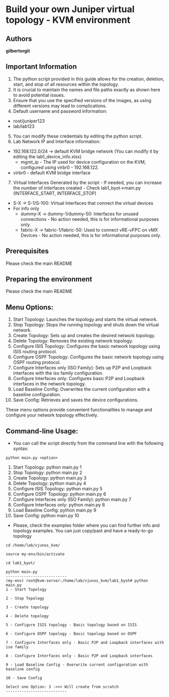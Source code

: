 # Build your own Juniper virtual topology - KVM environment

## Authors

**gilbertorgit**

## Important Information
1. The python script provided in this guide allows for the creation, deletion, start, and stop of all resources within the topology.
2. It is crucial to maintain the names and file paths exactly as shown here to avoid potential issues.
3. Ensure that you use the specified versions of the images, as using different versions may lead to complications.
4. Default username and password information:
  - root/juniper123
  - lab/lab123
5. You can modify these credentials by editing the python script.
6. Lab Network IP and Interface information:
  - 192.168.122.0/24 -> default KVM bridge network (You can modify it by editing the lab1_device_info.xlsx)
    - mgmt_ip - The IP used for device configuration on the KVM, configured using virbr0 - 192.168.122.
  - virbr0 - default KVM bridge interface
7. Virtual Interfaces Generated by the script - If needed, you can increase the number of interfaces created - Check lab1_byot->main.py (INTERFACE_START, INTERFACE_STOP)
  - S-X -> S-1/S-100: Virtual Interfaces that connect the virtual devices
  - For info only
    - dummy-X -> dummy-1/dummy-50: Interfaces for unused connections - No action needed, this is for informational purposes only.
    - fabric-X -> fabric-1/fabric-50: Used to connect vRE-vFPC on vMX Devices - No action needed, this is for informational purposes only.


## Prerequisites

Please check the main README

## Preparing the environment

Please check the main README

## Menu Options:

1. Start Topology: Launches the topology and starts the virtual network.
2. Stop Topology: Stops the running topology and shuts down the virtual network.
3. Create Topology: Sets up and creates the desired network topology. 
4. Delete Topology: Removes the existing network topology. 
5. Configure ISIS Topology: Configures the basic network topology using ISIS routing protocol. 
6. Configure OSPF Topology: Configures the basic network topology using OSPF routing protocol. 
7. Configure Interfaces only (ISO Family): Sets up P2P and Loopback interfaces with the iso family configuration. 
8. Configure Interfaces only: Configures basic P2P and Loopback interfaces in the network topology. 
9. Load Baseline Config: Overwrites the current configuration with a baseline configuration. 
10. Save Config: Retrieves and saves the device configurations.

These menu options provide convenient functionalities to manage and configure your network topology effectively.

## Command-line Usage:

* You can call the script directly from the command line with the following syntax:

```
python main.py <option>
```

1. Start Topology: python main.py 1 
2. Stop Topology: python main.py 2 
3. Create Topology: python main.py 3 
4. Delete Topology: python main.py 4 
5. Configure ISIS Topology: python main.py 5 
6. Configure OSPF Topology: python main.py 6 
7. Configure Interfaces only (ISO Family): python main.py 7 
8. Configure Interfaces only: python main.py 8 
9. Load Baseline Config: python main.py 9 
10. Save Config: python main.py 10


* Please, check the examples folder where you can find further info and topology examples. You can just copy/past and have a ready-to-go topology

```
cd /home/lab/vjunos_kvm/

source my-env/bin/activate

cd lab1_byot/
 
python main.py
---------------------------
(my-env) root@kvm-server:/home/lab/vjunos_kvm/lab1_byot# python main.py 
1 - Start Topology

2 - Stop Topology

3 - Create topology

4 - Delete topology

5 - Configure ISIS topology - Basic topology based on ISIS

6 - Configure OSPF topology - Basic topology based on OSPF

7 - Configure Interfaces only - Basic P2P and Loopback interfaces with iso family

8 - Configure Interfaces only - Basic P2P and Loopback interfaces

9 - Load Baseline Config - Overwrite current configuration with baseline config

10 - Save Config

Select one Option: 3 ->>> Will create from scratch
---------------------------
```
